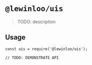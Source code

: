 # `@lewinloo/uis`

> TODO: description

## Usage

```
const uis = require('@lewinloo/uis');

// TODO: DEMONSTRATE API
```
